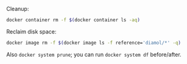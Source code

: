 Cleanup:
```bash
docker container rm -f $(docker container ls -aq)
```

Reclaim disk space:
```bash
docker image rm -f $(docker image ls -f reference='diamol/*' -q)
```

Also `docker system prune`; you can run `docker system df` before/after.

